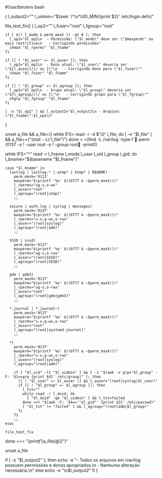#!/usr/bin/env bash

{
  l_output2=""
  l_uidmin="$(awk '/^\s*UID_MIN/{print $2}' /etc/login.defs)"

  file_test_fix() {
    l_op2=""
    l_fuser="root"
    l_fgroup="root"

    if [ $(( l_mode & perm_mask )) -gt 0 ]; then
      l_op2="$l_op2\n  - Permissão: \"$l_mode\" deve ser \"$maxperm\" ou mais restritiva\n   - Corrigindo permissões"
      chmod "$l_rperms" "$l_fname"
    fi

    if [[ ! "$l_user" =~ $l_auser ]]; then
      l_op2="$l_op2\n  - Dono atual: \"$l_user\" deveria ser \"${l_auser//|/ ou }\"\n   - Corrigindo dono para \"$l_fuser\""
      chown "$l_fuser" "$l_fname"
    fi

    if [[ ! "$l_group" =~ $l_agroup ]]; then
      l_op2="$l_op2\n  - Grupo atual: \"$l_group\" deveria ser \"${l_agroup//|/ ou }\"\n   - Corrigindo grupo para \"$l_fgroup\""
      chgrp "$l_fgroup" "$l_fname"
    fi

    [ -n "$l_op2" ] && l_output2="$l_output2\n - Arquivo: \"$l_fname\":$l_op2\n"
  }

  unset a_file && a_file=()
  while IFS= read -r -d $'\0' l_file; do
    [ -e "$l_file" ] && a_file+=("$(stat -Lc '%n^%#a^%U^%u^%G^%g' "$l_file")")
  done < <(find -L /var/log -type f -perm /0137 -o ! -user root -o ! -group root -print0)

  while IFS="^" read -r l_fname l_mode l_user l_uid l_group l_gid; do
    l_bname="$(basename "$l_fname")"

    case "$l_bname" in
      lastlog | lastlog.* | wtmp* | btmp* | README)
        perm_mask='0113'
        maxperm="$(printf '%o' $((0777 & ~$perm_mask)))"
        l_rperms="ug-x,o-wx"
        l_auser="root"
        l_agroup="(root|utmp)"
        ;;

      secure | auth.log | syslog | messages)
        perm_mask='0137'
        maxperm="$(printf '%o' $((0777 & ~$perm_mask)))"
        l_rperms="u-x,g-wx,o-rwx"
        l_auser="(root|syslog)"
        l_agroup="(root|adm)"
        ;;

      SSSD | sssd)
        perm_mask='0117'
        maxperm="$(printf '%o' $((0777 & ~$perm_mask)))"
        l_rperms="ug-x,o-rwx"
        l_auser="(root|SSSD)"
        l_agroup="(root|SSSD)"
        ;;

      gdm | gdm3)
        perm_mask='0117'
        maxperm="$(printf '%o' $((0777 & ~$perm_mask)))"
        l_rperms="ug-x,o-rwx"
        l_auser="root"
        l_agroup="(root|gdm|gdm3)"
        ;;

      *.journal | *.journal~)
        perm_mask='0137'
        maxperm="$(printf '%o' $((0777 & ~$perm_mask)))"
        l_rperms="u-x,g-wx,o-rwx"
        l_auser="root"
        l_agroup="(root|systemd-journal)"
        ;;

      *)
        perm_mask='0137'
        maxperm="$(printf '%o' $((0777 & ~$perm_mask)))"
        l_rperms="u-x,g-wx,o-rwx"
        l_auser="(root|syslog)"
        l_agroup="(root|adm)"

        if [ "$l_uid" -lt "$l_uidmin" ] && [ -z "$(awk -v grp="$l_group" -F: '$1==grp {print $4}' /etc/group)" ]; then
          [[ ! "$l_user" =~ $l_auser ]] && l_auser="(root|syslog|$l_user)"
          if [[ ! "$l_group" =~ $l_agroup ]]; then
            l_tst=""
            while read -r l_duid; do
              [ "$l_duid" -ge "$l_uidmin" ] && l_tst=failed
            done <<< "$(awk -F: '$4=='"$l_gid"' {print $3}' /etc/passwd)"
            [ "$l_tst" != "failed" ] && l_agroup="(root|adm|$l_group)"
          fi
        fi
        ;;
    esac

    file_test_fix
  done <<< "$(printf '%s\n' "${a_file[@]}")"

  unset a_file

  if [ -z "$l_output2" ]; then
    echo -e "- Todos os arquivos em /var/log possuem permissões e donos apropriados.\n  - Nenhuma alteração necessária.\n"
  else
    echo -e "\n$l_output2"
  fi
}

